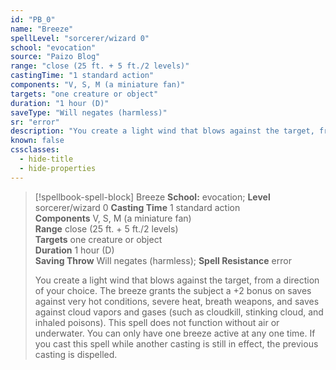 ```yaml
---
id: "PB_0"
name: "Breeze"
spellLevel: "sorcerer/wizard 0"
school: "evocation"
source: "Paizo Blog"
range: "close (25 ft. + 5 ft./2 levels)"
castingTime: "1 standard action"
components: "V, S, M (a miniature fan)"
targets: "one creature or object"
duration: "1 hour (D)"
saveType: "Will negates (harmless)"
sr: "error"
description: "You create a light wind that blows against the target, from a direction of your choice. The breeze grants the subject a +2 bonus on saves against very hot conditions, severe heat, breath weapons, and saves against cloud vapors and gases (such as cloudkill, stinking cloud, and inhaled poisons). This spell does not function without air or underwater.  You can only have one breeze active at any one time. If you cast this spell while another casting is still in effect, the previous casting is dispelled."
known: false
cssclasses:
  - hide-title
  - hide-properties
---
```


> [!spellbook-spell-block] Breeze
> **School:** evocation; **Level** sorcerer/wizard 0
> **Casting Time** 1 standard action  
> **Components** V, S, M (a miniature fan)  
> **Range** close (25 ft. + 5 ft./2 levels)  
> **Targets** one creature or object  
> **Duration** 1 hour (D)  
> **Saving Throw** Will negates (harmless); **Spell Resistance** error
> 
> You create a light wind that blows against the target, from a direction of your choice. The breeze grants the subject a +2 bonus on saves against very hot conditions, severe heat, breath weapons, and saves against cloud vapors and gases (such as cloudkill, stinking cloud, and inhaled poisons). This spell does not function without air or underwater.  You can only have one breeze active at any one time. If you cast this spell while another casting is still in effect, the previous casting is dispelled.